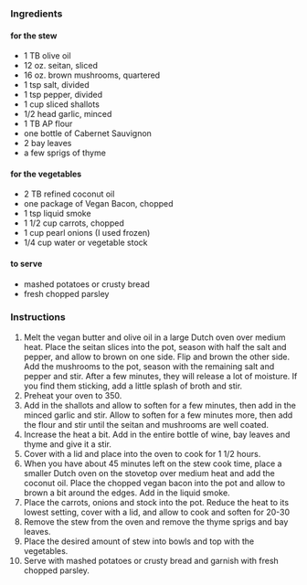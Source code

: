 ### Ingredients

#### for the stew
* 1 TB olive oil
* 12 oz. seitan, sliced 
* 16 oz. brown mushrooms, quartered
* 1 tsp salt, divided
* 1 tsp pepper, divided
* 1 cup sliced shallots
* 1/2 head garlic, minced
* 1 TB AP flour
* one bottle of Cabernet Sauvignon
* 2 bay leaves
* a few sprigs of thyme

#### for the vegetables
* 2 TB refined coconut oil
* one package of Vegan Bacon, chopped
* 1 tsp liquid smoke
* 1 1/2 cup carrots, chopped
* 1 cup pearl onions (I used frozen)
* 1/4 cup water or vegetable stock

#### to serve
* mashed potatoes or crusty bread
* fresh chopped parsley

### Instructions

1. Melt the vegan butter and olive oil in a large Dutch oven over medium heat. Place the seitan slices into the pot, season with half the salt and pepper, and allow to brown on one side. Flip and brown the other side. Add the mushrooms to the pot, season with the remaining salt and pepper and stir. After a few minutes, they will release a lot of moisture. If you find them sticking, add a little splash of broth and stir.
2. Preheat your oven to 350.
3. Add in the shallots and allow to soften for a few minutes, then add in the minced garlic and stir. Allow to soften for a few minutes more, then add the flour and stir until the seitan and mushrooms are well coated.
4. Increase the heat a bit. Add in the entire bottle of wine, bay leaves and thyme and give it a stir.
5. Cover with a lid and place into the oven to cook for 1 1/2 hours.
6. When you have about 45 minutes left on the stew cook time, place a smaller Dutch oven on the stovetop over medium heat and add the coconut oil. Place the chopped vegan bacon into the pot and allow to brown a bit around the edges. Add in the liquid smoke.
7. Place the carrots, onions and stock into the pot. Reduce the heat to its lowest setting, cover with a lid, and allow to cook and soften for 20-30 
8. Remove the stew from the oven and remove the thyme sprigs and bay leaves.
9. Place the desired amount of stew into bowls and top with the vegetables.
10. Serve with mashed potatoes or crusty bread and garnish with fresh chopped parsley.



